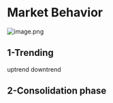 # Market Behavior
![image.png](https://cdn.jsdelivr.net/gh/Pokemongle/img_bed_0@main/img/202506171705617.png)
## 1-Trending
uptrend
downtrend
## 2-Consolidation phase
